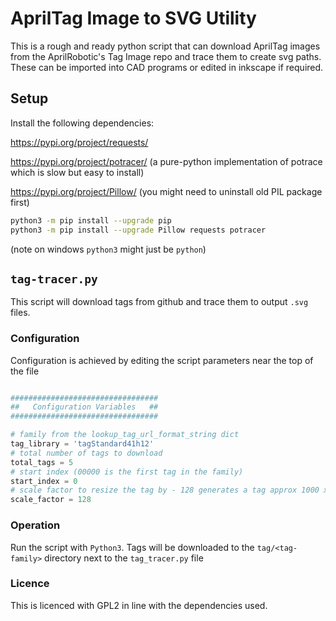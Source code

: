 # AprilTag Image to SVG Utility

This is a rough and ready python script that can download AprilTag images from the AprilRobotic's Tag Image repo and trace them to create svg paths. These can be imported into CAD programs or edited in inkscape if required.

## Setup
Install the following dependencies:

https://pypi.org/project/requests/

https://pypi.org/project/potracer/ (a pure-python implementation of potrace which is slow but easy to install)

https://pypi.org/project/Pillow/ (you might need to uninstall old PIL package first)

```bash
python3 -m pip install --upgrade pip
python3 -m pip install --upgrade Pillow requests potracer 
```
(note on windows `python3` might just be `python`)

## `tag-tracer.py`

This script will download tags from github and trace them to output `.svg` files.

### Configuration
Configuration is achieved by editing the script parameters near the top of the file
 
 ```python

 #################################
##   Configuration Variables   ##
#################################

# family from the lookup_tag_url_format_string dict
tag_library = 'tagStandard41h12'
# total number of tags to download
total_tags = 5 
# start index (00000 is the first tag in the family)
start_index = 0
# scale factor to resize the tag by - 128 generates a tag approx 1000 x 1000 pixels
scale_factor = 128 

```

### Operation
Run the script with `Python3`. Tags will be downloaded to the `tag/<tag-family>` directory next to the `tag_tracer.py` file

### Licence
This is licenced with GPL2 in line with the dependencies used.
